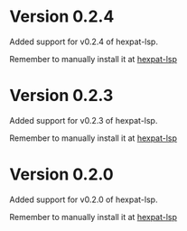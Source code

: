 # Version 0.2.4
Added support for v0.2.4 of hexpat-lsp.

Remember to manually install it at [hexpat-lsp](https://github.com/Calcoph/hexpat-lsp/releases/tag/v0.2.4)

# Version 0.2.3
Added support for v0.2.3 of hexpat-lsp.

Remember to manually install it at [hexpat-lsp](https://github.com/Calcoph/hexpat-lsp/releases/tag/v0.2.3)

# Version 0.2.0
Added support for v0.2.0 of hexpat-lsp.

Remember to manually install it at [hexpat-lsp](https://github.com/Calcoph/hexpat-lsp/releases/tag/v0.2.0)